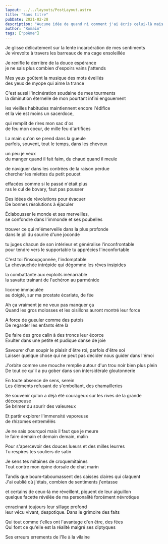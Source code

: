 ```yaml
---
layout: ../../layouts/PostLayout.astro
title: "Sans titre"
pubDate: 2021-02-28
description: "Aucune idée de quand ni comment j'ai écris celui-là mais je le trouve très beau."
author: "Romain"
tags: ["poème"]
---
```


Je glisse délicatement sur la lente incarcération de mes sentiments \
Je virevolte à travers les barreaux de ma cage ensoleillée

Je renifle le derrière de la douce espérance \
je ne sais plus combien d'espoirs vains j'attends

Mes yeux goûtent la musique des mots éveillés \
des yeux de myope qui aime la trance

C'est aussi l'incinération soudaine de mes tourments \
la diminution éternelle de mon pourtant infini engouement

les vieilles habitudes maintiennent encore l'édifice \
et la vie est moins un sacerdoce,

qui remplit de rires mon sac d'os \
de feu mon coeur, de mille feu d'artifices

La main qu'on se prend dans la gueule \
parfois, souvent, tout le temps, dans les cheveux

un peu je veux \
du manger quand il fait faim, du chaud quand il meule

de naviguer dans les contrées de la raison perdue \
chercher les miettes du petit poucet

effacées comme si le passé n'était plus \
ras le cul de bovary, faut pas pousser

Des idées de révolutions pour évacuer \
De bonnes résolutions à éjaculer

Éclabousser le monde et ses merveilles, \
se confondre dans l'immonde et ses poubelles

trouver ce qui m'émerveille dans la plus profonde \
dans le pli du sourire d'une joconde

tu juges chacun de son intérieur et généralise l'inconfrontable \
pour tendre vers le supportable tu apprécies l'inconfortable

C'est toi l'insoupçonnée, l'indomptable \
La chevauchée intrépide qui dégomme les rêves insipides

la combattante aux exploits inénarrable \
la savatte traînant de l'achéron au parménide

licorne immaculée \
au doigté, sur ma prostate écarlate, de fée

Ah ça vraiment je ne veux pas manquer ça \
Quand les gros molosses et les oisillons auront montré leur force

A force de gueuler comme des putois \
De regarder les enfants être là

De faire des gros calin à des troncs leur écorce \
Exulter dans une petite et pudique danse de joie

Savourer d'un soupir le plaisir d'être roi, parfois d'être soi \
Laisser quelque chose qui ne peut pas décider nous guider dans l'émoi

J'orbite comme une mouche remplie autour d'un trou noir bien plus plein \
De tout ce qu'il a pu gober dans son intersidérale gloutonnerie

En toute absence de sens, serein \
Les éléments refusant de s'emboîtant, des chamailleries

Se souvenir qu'on a déjà été courageux sur les rives de la grande découpeuse \
Se brimer du sourir des valeureux

Et partir explorer l'immensité vaporeuse \
de rhizomes entremêlés

Je ne sais pourquoi mais il faut que je meure \
le faire demain et demain demain, malin

Pour s'apercevoir des douces lueurs et des milles leurres \
Tu respires tes souliers de satin

Je sens tes mitaines de croquemitaines \
Tout contre mon épine dorsale de chat marin

Tandis que boum-taboumassent des caisses claires qui claquent \
J'ai oublié où j'étais, combien de sentiments j'entasse

et certains de ceux-là me réveillent, piquent de leur aiguillon \
quelque facette révélée de ma personalité forcément névrotique

enracinant toujours leur sillage profond \
leur vécu vivant, despotique. Dans le grimoire des faits

Qui tout comme t'elles ont l'avantage d'en être, des fées \
Qui font ce qu'elle est la réalité malgré ses diptyques

Ses erreurs errements de l'île à la vilaine
